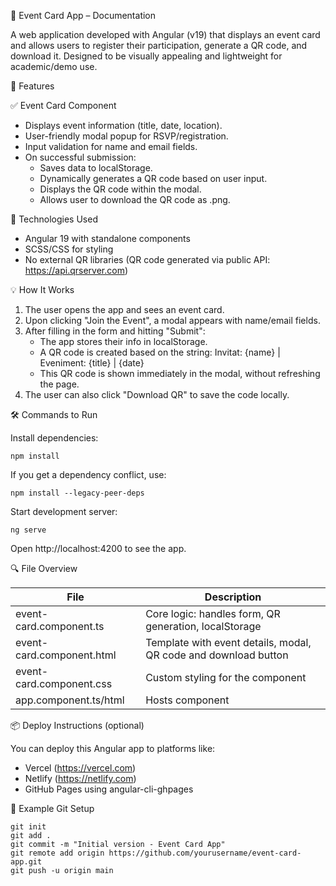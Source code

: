 📇 Event Card App – Documentation

A web application developed with Angular (v19) that displays an event card and allows users to register their participation, generate a QR code, and download it. Designed to be visually appealing and lightweight for academic/demo use.

🚀 Features

✅ Event Card Component
- Displays event information (title, date, location).
- User-friendly modal popup for RSVP/registration.
- Input validation for name and email fields.
- On successful submission:
  - Saves data to localStorage.
  - Dynamically generates a QR code based on user input.
  - Displays the QR code within the modal.
  - Allows user to download the QR code as .png.

🧩 Technologies Used

- Angular 19 with standalone components
- SCSS/CSS for styling
- No external QR libraries (QR code generated via public API: https://api.qrserver.com)

💡 How It Works

1. The user opens the app and sees an event card.
2. Upon clicking "Join the Event", a modal appears with name/email fields.
3. After filling in the form and hitting "Submit":
   - The app stores their info in localStorage.
   - A QR code is created based on the string:
     Invitat: {name} | Eveniment: {title} | {date}
   - This QR code is shown immediately in the modal, without refreshing the page.
4. The user can also click "Download QR" to save the code locally.

🛠️ Commands to Run

Install dependencies:

    npm install

If you get a dependency conflict, use:

    npm install --legacy-peer-deps

Start development server:

    ng serve

Open http://localhost:4200 to see the app.

🔍 File Overview

File                        | Description
---------------------------|------------
event-card.component.ts    | Core logic: handles form, QR generation, localStorage
event-card.component.html  | Template with event details, modal, QR code and download button
event-card.component.css   | Custom styling for the component
app.component.ts/html      | Hosts <event-card /> component

📦 Deploy Instructions (optional)

You can deploy this Angular app to platforms like:
- Vercel (https://vercel.com)
- Netlify (https://netlify.com)
- GitHub Pages using angular-cli-ghpages

📁 Example Git Setup

    git init
    git add .
    git commit -m "Initial version - Event Card App"
    git remote add origin https://github.com/yourusername/event-card-app.git
    git push -u origin main

